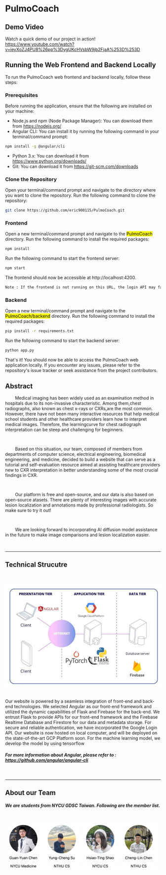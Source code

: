 # PulmoCoach

## Demo Video
Watch a quick demo of our project in action!
https://www.youtube.com/watch?v=ieyXoZJ4PU8%26pp%3DygUKcHVsbW9jb2FjaA%253D%253D


## Running the Web Frontend and Backend Locally
To run the PulmoCoach web frontend and backend locally, follow these steps:

### Prerequisites
Before running the application, ensure that the following are installed on your machine:

- Node.js and npm (Node Package Manager): You can download them from https://nodejs.org/<br>
- Angular CLI: You can install it by running the following command in your terminal/command prompt:
```bash
npm install -g @angular/cli
```
- Python 3.x: You can download it from https://www.python.org/downloads/<br>
- Git: You can download it from https://git-scm.com/downloads
### Clone the Repository
Open your terminal/command prompt and navigate to the directory where you want to clone the repository.
Run the following command to clone the repository:

```bash
git clone https://github.com/eric900115/PulmoCoach.git
```

### Frontend
Open a new terminal/command prompt and navigate to the <mark>PulmoCoach</mark> directory.
Run the following command to install the required packages:

```bash
npm install
```

Run the following command to start the frontend server:

```bash
npm start
```

The frontend should now be accessible at http://localhost:4200. 
```bash
Note : If the frontend is not running on this URL, the login API may fail.
```
### Backend
Open a new terminal/command prompt and navigate to the <mark>PulmoCoach/backend</mark> directory.
Run the following command to install the required packages:

```bash
pip install -r requirements.txt
```

Run the following command to start the backend server:

```bash
python app.py
```

That's it! You should now be able to access the PulmoCoach web application locally. If you encounter any issues, please refer to the repository's issue tracker or seek assistance from the project contributors.

## Abstract 

<p> &emsp;&emsp; Medical imaging has been widely used as an examination method in hospitals due to its non-invasive characteristic. Among them,chest radiographs, also known as chest x-rays or CXRs,are the most common. However, there have not been many interactive resources that help medical school students and other healthcare providers learn how to interpret medical images. Therefore, the learningcurve for chest radiograph interpretation can be steep and challenging for beginners.</p>
<br>

<p> &emsp;&emsp; Based on this situation, our team, composed of members from departments of computer science, electrical engineering, biomedical engineering, and medicine, decided to build a website that can serve as a tutorial and self-evaluation resource aimed at assisting healthcare providers new to CXR interpretation in better understanding some of the most crucial findings in CXR.</p>
<br>

<p> &emsp;&emsp; Our platform is free and open-source, and our data is also based on open-source atasets. There are plenty of interesting images with accurate lesion localization and annotations made by professional radiologists. So make sure to try it out!</p>            
<br>

<p> &emsp;&emsp; We are looking forward to incorporating AI diffusion model assistance in the future to make image comparisons and lesion localization easier.</p>
<br>
<hr>

## Technical Strucutre 
&emsp;

<img src = '/images/Architecture.jpg'>
&emsp;
<p>Our website is powered by a seamless integration of front-end and back-end technologies. We selected Angular as our front-end framework and utilized the dynamic capabilities of Flask and Firebase for the back-end. We entrust Flask to provide APIs for our front-end framework and the Firebase Realtime Database and Firestore for our data and metadata storage. For secure and reliable authentication, we have incorporated the Google Login API. Our website is now hosted on local computer, and will be deployed on the state-of-the-art GCP Platform soon.
For the machine learning model, we develop the model by using tensorflow
</p>

##### For more information about Angular, please refer to : https://github.com/angular/angular-cli

&emsp;
<hr>

## About our Team

##### We are students from NYCU GDSC Taiwan. Following are the member list.
<br>
<div style = " display : flex;">
    <img src = "./images/team.png">
</div>


